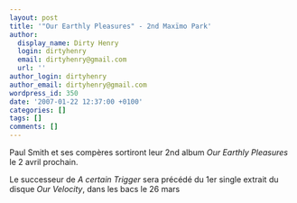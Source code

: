 ```yaml
---
layout: post
title: '"Our Earthly Pleasures" - 2nd Maxïmo Park'
author:
  display_name: Dirty Henry
  login: dirtyhenry
  email: dirtyhenry@gmail.com
  url: ''
author_login: dirtyhenry
author_email: dirtyhenry@gmail.com
wordpress_id: 350
date: '2007-01-22 12:37:00 +0100'
categories: []
tags: []
comments: []
---
```

Paul Smith et ses compères sortiront leur 2nd album *Our Earthly Pleasures* le 2 avril prochain. 

Le successeur de *A certain Trigger* sera précédé du 1er single extrait du disque *Our Velocity*, dans les bacs le 26 mars
